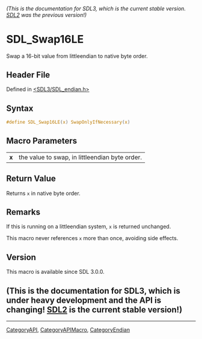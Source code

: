 ###### (This is the documentation for SDL3, which is the current stable version. [SDL2](https://wiki.libsdl.org/SDL2/) was the previous version!)
# SDL_Swap16LE

Swap a 16-bit value from littleendian to native byte order.

## Header File

Defined in [<SDL3/SDL_endian.h>](https://github.com/libsdl-org/SDL/blob/main/include/SDL3/SDL_endian.h)

## Syntax

```c
#define SDL_Swap16LE(x) SwapOnlyIfNecessary(x)
```

## Macro Parameters

|       |                                                |
| ----- | ---------------------------------------------- |
| **x** | the value to swap, in littleendian byte order. |

## Return Value

Returns `x` in native byte order.

## Remarks

If this is running on a littleendian system, `x` is returned unchanged.

This macro never references `x` more than once, avoiding side effects.

## Version

This macro is available since SDL 3.0.0.

## (This is the documentation for SDL3, which is under heavy development and the API is changing! [SDL2](https://wiki.libsdl.org/SDL2/) is the current stable version!)



----
[CategoryAPI](CategoryAPI), [CategoryAPIMacro](CategoryAPIMacro), [CategoryEndian](CategoryEndian)

